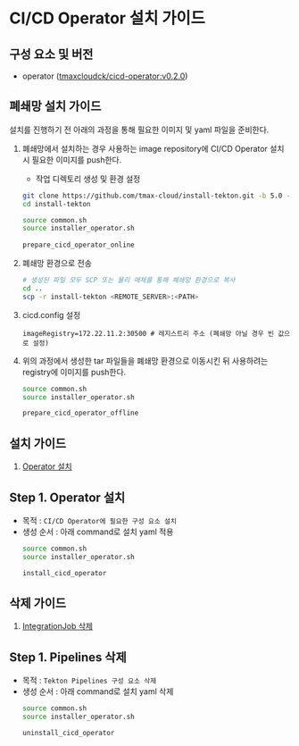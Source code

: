 # CI/CD Operator 설치 가이드

## 구성 요소 및 버전
* operator ([tmaxcloudck/cicd-operator:v0.2.0](https://hub.docker.com/layers/tmaxcloudck/cicd-operator/v0.2.0/images/sha256-7c9af55d1e2815d055320ab50044c4027c9d8b5933f7341887c5240c21a26e2b?context=explore))

## 폐쇄망 설치 가이드
설치를 진행하기 전 아래의 과정을 통해 필요한 이미지 및 yaml 파일을 준비한다.
1. 폐쇄망에서 설치하는 경우 사용하는 image repository에 CI/CD Operator 설치 시 필요한 이미지를 push한다.
    * 작업 디렉토리 생성 및 환경 설정
   ```bash
   git clone https://github.com/tmax-cloud/install-tekton.git -b 5.0 --single-branch
   cd install-tekton
   
   source common.sh
   source installer_operator.sh
    
   prepare_cicd_operator_online
   ```

2. 폐쇄망 환경으로 전송
   ```bash
   # 생성된 파일 모두 SCP 또는 물리 매체를 통해 폐쇄망 환경으로 복사
   cd ..
   scp -r install-tekton <REMOTE_SERVER>:<PATH>
   ``` 

3. cicd.config 설정
   ```config
   imageRegistry=172.22.11.2:30500 # 레지스트리 주소 (폐쇄망 아닐 경우 빈 값으로 설정)
   ```

4. 위의 과정에서 생성한 tar 파일들을 폐쇄망 환경으로 이동시킨 뒤 사용하려는 registry에 이미지를 push한다.
   ```bash
   source common.sh
   source installer_operator.sh
   
   prepare_cicd_operator_offline
   ```

## 설치 가이드
1. [Operator 설치](#step-1-operator-설치)

## Step 1. Operator 설치
* 목적 : `CI/CD Operator에 필요한 구성 요소 설치`
* 생성 순서 : 아래 command로 설치 yaml 적용
   ```bash
   source common.sh
   source installer_operator.sh
  
   install_cicd_operator
   ```


## 삭제 가이드
1. [IntegrationJob 삭제](#step-1-pipelines-삭제)

## Step 1. Pipelines 삭제
* 목적 : `Tekton Pipelines 구성 요소 삭제`
* 생성 순서 : 아래 command로 설치 yaml 삭제
   ```bash
   source common.sh
   source installer_operator.sh
  
   uninstall_cicd_operator
   ```
